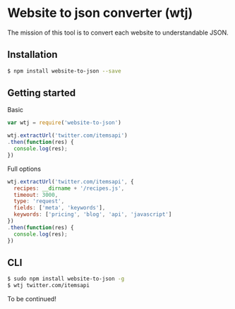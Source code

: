 # Website to json converter (wtj)

The mission of this tool is to convert each website to understandable JSON.

## Installation

```bash
$ npm install website-to-json --save
```

## Getting started

Basic

```js
var wtj = require('website-to-json')

wtj.extractUrl('twitter.com/itemsapi')
.then(function(res) {
  console.log(res);
})
```

Full options

```js
wtj.extractUrl('twitter.com/itemsapi', {
  recipes: __dirname + '/recipes.js',
  timeout: 3000,
  type: 'request',
  fields: ['meta', 'keywords'],
  keywords: ['pricing', 'blog', 'api', 'javascript']
})
.then(function(res) {
  console.log(res);
})
```

## CLI

```bash
$ sudo npm install website-to-json -g
$ wtj twitter.com/itemsapi
```

To be continued!
